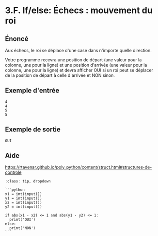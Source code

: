 # 3.F. If/else: Échecs : mouvement du roi

## **Énoncé**

Aux échecs, le roi se déplace d'une case dans n'importe quelle direction.

Votre programme recevra une position de départ (une valeur pour la colonne, une pour la ligne) et une position d'arrivée (une valeur pour la colonne, une pour la ligne) et devra afficher OUI si un roi peut se déplacer de la position de départ à celle d'arrivée et NON sinon.



## Exemple d'entrée

```
4
4
5
5
```

## Exemple de sortie

```
OUI
```

## Aide

https://rtavenar.github.io/poly_python/content/struct.html#structures-de-controle

<div id="pad"></div>
            <script>Pythonpad('pad', {'id': '3.F.', 'title': 'Testez votre solution ici', 'src': '# Lire un entier :\n# a = int(input())\n# Afficher une valeur :\n# print(a)\n'})</script>


````{admonition} Cliquez ici pour voir la solution
:class: tip, dropdown

```python
x1 = int(input())
y1 = int(input())
x2 = int(input())
y2 = int(input())

if abs(x1 - x2) <= 1 and abs(y1 - y2) <= 1:
  print('OUI')
else:
  print('NON')
```
````
